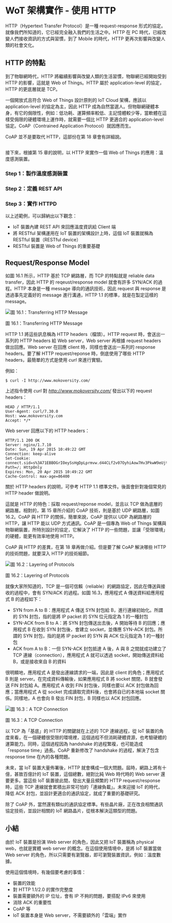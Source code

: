 # WoT 架構實作 - 使用 HTTP

HTTP（Hypertext Transfer Protocol）是一種 request-response 形式的協定。就像我們所知道的，它已經完全融入我們的生活之中。HTTP 在 PC 時代，已經改變人們接收資訊的方式與習慣，到了 Mobile 的時代，HTTP 更再次影響與改變人類的社會文化。

## HTTP 的特點

到了物聯網時代，HTTP 將繼續影響與改變人類的生活習慣，物聯網已經開始受到 HTTP 的影響，這就是 Web of Things。HTTP 屬於 application-level 的協定，HTTP 的更底層就是 TCP。

一個開放式且符合 Web of Things 設計原則的 IoT Cloud 架構，應該以 application-level 的協定為主，因此 HTTP 成為自然當選人。但物聯網硬體本身，有它的侷限性，例如：低功耗、運算頻率較低、主記憶體較少等，當軟體在這樣受侷限的硬體環境上運作時，就需要一個比 HTTP 更適合的 application-level 協定。CoAP（Contrained Application Protocol）就因應而生。

CoAP 並不是要取代 HTTP，這部份在第 18 章會有詳細說。

## 

接下來，根據第 15 章的說明，以 HTTP 來實作一個 Web of Things 的應用：溫度感測裝置。

### Step 1：製作溫度感測裝置

### Step 2：定義 REST API

### Step 3：實作 HTTPD

以上述範例，可以歸納出以下觀念：

* IoT 裝置內建 REST API 來回應溫度資訊給 Client 端
* 將 RESTful 架構運用在 IoT 裝置的架構設計上時，這個 IoT 裝置就稱為 RESTful 裝置（RESTful device）
* RESTful 裝置是 Web of Things 的重要基礎

## Request/Response Model

如圖 16.1 所示，HTTP 基於 TCP 網路層，而 TCP 的特點就是 reliable data transfer，因此 HTTP 的 reqeust/response model 就會有許多 SYN/ACK 的過程。HTTP 本身是一種 message 導向的通訊技術，因此 request 與 response 是透過事先定義好的 message 進行溝通，HTTP 1.1 的標準，就是在製定這樣的 message。

![圖 16.1：Transferring HTTP Message](images/16.1.png)

圖 16.1：Transferring HTTP Message

HTTP 1.1 將這些訊息稱為 HTTP headers（檔頭）。HTTP request 時，會送出一系列的 HTTP headers 給 Web server，Web server 再根據 request headers 做出回應。Web server 在回應 client 時，同樣也會送出一系列的 response headers。要了解 HTTP request/reponse 時，倒底使用了哪些 HTTP headers，最簡單的方式是使用 *curl* 來進行實驗。

例如：

```
$ curl -I http://www.mokoversity.com/
```

上述指令使用 *curl* 對 *http://www.mokoversity.com/* 發出以下的 request headers：

```
HEAD / HTTP/1.1
User-Agent: curl/7.30.0
Host: www.mokoversity.com
Accept: */*
```

Web server 回應以下的 HTTP headers：

```
HTTP/1.1 200 OK
Server: nginx/1.7.10
Date: Sun, 19 Apr 2015 10:49:22 GMT
Connection: keep-alive
Set-Cookie: connect.sid=s%3A71EBBOGrIOeySsHgDpLprmvw.d44CLf2v07OyhiAow7Hv3PkwW9eUjtUwlbooht4xZxk; Path=/; HttpOnly
Expires: Mon, 20 Apr 2015 10:49:22 GMT
Cache-Control: max-age=86400
```

關於 HTTP headers 的說明，可參考 HTTP 1.1 標準文件。後面會針對幾個常見的 HTTP header 做說明。

這就是 HTTP 的特色：採取 request/reponse model，並且以 TCP 做為底層的網路層。相對的，第 15 章所介紹的 CoAP 技術，則是基於 UDP 網路層，如圖 16.2。CoAP 與 HTTP 的關係，簡單來說，CoAP 提供以 UDP 為網路層的 HTTP，讓 HTTP 能以 UDP 方式通訊。CoAP 是一個專為 Web of Things 架構與物聯網裝置，所特別設計的協定，它解決了 HTTP 的一些問題，並讓「受限環境」的硬體，能更有效率地使用 HTTP。

CoAP 與 HTTP 的差異，在第 18 章再做介紹。但是要了解 CoAP 解決哪些 HTTP 的技術問題，就要深入 HTTP 的技術細節。

![圖 16.2：Layering of Protocols](images/16.2.png)

圖 16.2：Layering of Protocols

就像大家所知道的，TCP 是一個可信賴（reliable）的網路協定，因此在傳送與接收的過程中，會有 SYN/ACK 的過程。如圖 16.3，應用程式 A 傳送資料給應用程式 B 的過程如下：

* SYN from A to B：應用程式 A 傳送 SYN 封包給 B，進行連線初始化。所謂的 SYN 封包，指的是將 IP packet 的 SYN 位元指定為 1 的一種封包
* SYN-ACK from B to A：將 SYN 封包傳送出去後，A 開始等待 B 的回應；應用程式 B 在收到 SYN 封包後，會建立 socket，並傳應 SYN-ACK 封包。所謂的 SYN 封包，指的是將 IP packet 的 SYN 與 ACK 位元指定為 1 的一種封包
* ACK from A to B：一但 SYN-ACK 封包抵達 A 後，A 與 B 之間就成功建立了 TCP 連線（connection），應用程式 A 就可以透過 socket，開始傳送資料給 B，或是接收來自 B 的資料

很明顯地，應用程式 A 是發出連線請求的一端，因此是 client 的角色；應用程式 B 則是 server。在完成資料傳輸後，如果應用程式 B 將 socket 關閉，B 就會發送 FIN 封包給 A。應用程式 A 收到 FIN 封包後，同樣也要以 ACK 封包做為回應；當應用程式 A 從 socket 完成讀取完資料後，也會將自已的本地端 socket 關係。同樣地，A 也會向 B 發出 FIN 封包，B 同樣也以 ACK 封包回應。

![圖 16.3：A TCP Connection](images/16.3.png)

圖 16.3：A TCP Connection

以 TCP 為「基底」的 HTTP 的關鍵就在上述的 TCP 連線過程，從 IoT 裝置的角度來看，在一個硬體很受限的環境裡，這個過程不但消耗硬體資源，也考驗硬體的運算能力。同時，這個過程因為 handshake 的過程繁複，也可能造成「response time」過長。CoAP 重新修改了 handshake 的過程，解決了包含 response time 在內的各種問題。

未來，當 IoT 裝置大量佈署後，HTTP 就會構成一個大問題。屆時，網路上將有十億，甚致百億計的 IoT 裝置，這個總數，絕對比純 Web 時代時的 Web server 還要更多。當這些 IoT 裝置彼此間，發出大量且頻繁的 HTTP request/response 時，這些 TCP 連線就會累積出非常可怕的「連線負載」。未來迎接 IoT 的時代，降低 ACK 封包，並設計更適合的通訊協定，就成了重要的基礎研究。

除了 CoAP 外，當然還有類似的通訊協定標準。有些晶片廠，正在改良相關通訊協定技術，並設計相關的 IoT 網路晶片，從根本解決這類型的問題。

## 小結

由於 IoT 裝置是扮演 Web server 的角色，因此又把 IoT 裝置稱為 physical web，也就是實體 web server 的概念。在這個使用情境中，是將 IoT 裝置當做 Web server 的角色，所以只需要有瀏覽器，即可瀏覽裝置資訊，例如：溫度數據。

使用這個情境時，有幾個要考慮的事情：

* 裝置的效能
* 對 HTTP 1.1/2.0 的實作完整度
* 裝置需要額外的 IP 位址，會有 IP 不夠的問題，要搭配 IPv6 來使用
* 消除 ACK 的重要性
* CoAP 等
* IoT 裝置本身是 Web server，不需要額外的「雲端」實作

